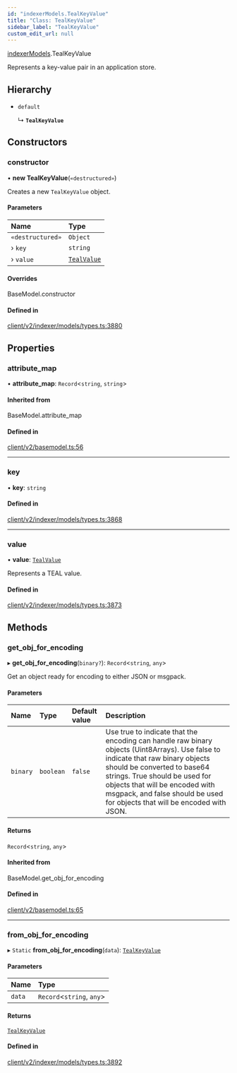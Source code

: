 ```yaml
---
id: "indexerModels.TealKeyValue"
title: "Class: TealKeyValue"
sidebar_label: "TealKeyValue"
custom_edit_url: null
---
```


[indexerModels](../namespaces/erModels).TealKeyValue

Represents a key-value pair in an application store.

## Hierarchy

- `default`

  ↳ **`TealKeyValue`**

## Constructors

### constructor

• **new TealKeyValue**(`«destructured»`)

Creates a new `TealKeyValue` object.

#### Parameters

| Name | Type |
| :------ | :------ |
| `«destructured»` | `Object` |
| › `key` | `string` |
| › `value` | [`TealValue`](erModels.TealValue) |

#### Overrides

BaseModel.constructor

#### Defined in

[client/v2/indexer/models/types.ts:3880](https://github.com/joe-p/js-algorand-sdk/blob/6a3021f/src/client/v2/indexer/models/types.ts#L3880)

## Properties

### attribute\_map

• **attribute\_map**: `Record`<`string`, `string`\>

#### Inherited from

BaseModel.attribute\_map

#### Defined in

[client/v2/basemodel.ts:56](https://github.com/joe-p/js-algorand-sdk/blob/6a3021f/src/client/v2/basemodel.ts#L56)

___

### key

• **key**: `string`

#### Defined in

[client/v2/indexer/models/types.ts:3868](https://github.com/joe-p/js-algorand-sdk/blob/6a3021f/src/client/v2/indexer/models/types.ts#L3868)

___

### value

• **value**: [`TealValue`](erModels.TealValue)

Represents a TEAL value.

#### Defined in

[client/v2/indexer/models/types.ts:3873](https://github.com/joe-p/js-algorand-sdk/blob/6a3021f/src/client/v2/indexer/models/types.ts#L3873)

## Methods

### get\_obj\_for\_encoding

▸ **get_obj_for_encoding**(`binary?`): `Record`<`string`, `any`\>

Get an object ready for encoding to either JSON or msgpack.

#### Parameters

| Name | Type | Default value | Description |
| :------ | :------ | :------ | :------ |
| `binary` | `boolean` | `false` | Use true to indicate that the encoding can handle raw binary objects (Uint8Arrays). Use false to indicate that raw binary objects should be converted to base64 strings. True should be used for objects that will be encoded with msgpack, and false should be used for objects that will be encoded with JSON. |

#### Returns

`Record`<`string`, `any`\>

#### Inherited from

BaseModel.get\_obj\_for\_encoding

#### Defined in

[client/v2/basemodel.ts:65](https://github.com/joe-p/js-algorand-sdk/blob/6a3021f/src/client/v2/basemodel.ts#L65)

___

### from\_obj\_for\_encoding

▸ `Static` **from_obj_for_encoding**(`data`): [`TealKeyValue`](erModels.TealKeyValue)

#### Parameters

| Name | Type |
| :------ | :------ |
| `data` | `Record`<`string`, `any`\> |

#### Returns

[`TealKeyValue`](erModels.TealKeyValue)

#### Defined in

[client/v2/indexer/models/types.ts:3892](https://github.com/joe-p/js-algorand-sdk/blob/6a3021f/src/client/v2/indexer/models/types.ts#L3892)
